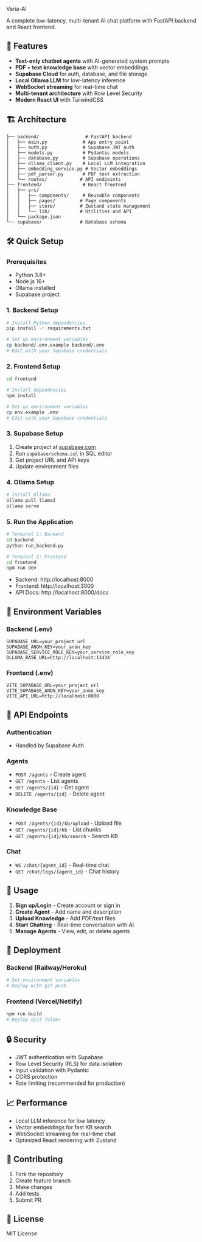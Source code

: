 Varia-AI

A complete low-latency, multi-tenant AI chat platform with FastAPI backend and React frontend.

## 🚀 Features

- **Text-only chatbot agents** with AI-generated system prompts
- **PDF + text knowledge base** with vector embeddings
- **Supabase Cloud** for auth, database, and file storage
- **Local Ollama LLM** for low-latency inference
- **WebSocket streaming** for real-time chat
- **Multi-tenant architecture** with Row Level Security
- **Modern React UI** with TailwindCSS

## 🏗️ Architecture

```
├── backend/                 # FastAPI backend
│   ├── main.py             # App entry point
│   ├── auth.py             # Supabase JWT auth
│   ├── models.py           # Pydantic models
│   ├── database.py         # Supabase operations
│   ├── ollama_client.py    # Local LLM integration
│   ├── embedding_service.py # Vector embeddings
│   ├── pdf_parser.py       # PDF text extraction
│   └── routes/            # API endpoints
├── frontend/               # React frontend
│   ├── src/
│   │   ├── components/     # Reusable components
│   │   ├── pages/         # Page components
│   │   ├── store/         # Zustand state management
│   │   └── lib/           # Utilities and API
│   └── package.json
└── supabase/              # Database schema
```

## 🛠️ Quick Setup

### Prerequisites

- Python 3.8+
- Node.js 16+
- Ollama installed
- Supabase project

### 1. Backend Setup

```bash
# Install Python dependencies
pip install -r requirements.txt

# Set up environment variables
cp backend/.env.example backend/.env
# Edit with your Supabase credentials
```

### 2. Frontend Setup

```bash
cd frontend

# Install dependencies
npm install

# Set up environment variables
cp env.example .env
# Edit with your Supabase credentials
```

### 3. Supabase Setup

1. Create project at [supabase.com](https://supabase.com)
2. Run `supabase/schema.sql` in SQL editor
3. Get project URL and API keys
4. Update environment files

### 4. Ollama Setup

```bash
# Install Ollama
ollama pull llama2
ollama serve
```

### 5. Run the Application

```bash
# Terminal 1: Backend
cd backend
python run_backend.py

# Terminal 2: Frontend
cd frontend
npm run dev
```

- Backend: http://localhost:8000
- Frontend: http://localhost:3000
- API Docs: http://localhost:8000/docs

## 🔧 Environment Variables

### Backend (.env)
```env
SUPABASE_URL=your_project_url
SUPABASE_ANON_KEY=your_anon_key
SUPABASE_SERVICE_ROLE_KEY=your_service_role_key
OLLAMA_BASE_URL=http://localhost:11434
```

### Frontend (.env)
```env
VITE_SUPABASE_URL=your_project_url
VITE_SUPABASE_ANON_KEY=your_anon_key
VITE_API_URL=http://localhost:8000
```

## 📡 API Endpoints

### Authentication
- Handled by Supabase Auth

### Agents
- `POST /agents` - Create agent
- `GET /agents` - List agents
- `GET /agents/{id}` - Get agent
- `DELETE /agents/{id}` - Delete agent

### Knowledge Base
- `POST /agents/{id}/kb/upload` - Upload file
- `GET /agents/{id}/kb` - List chunks
- `GET /agents/{id}/kb/search` - Search KB

### Chat
- `WS /chat/{agent_id}` - Real-time chat
- `GET /chat/logs/{agent_id}` - Chat history

## 🎯 Usage

1. **Sign up/Login** - Create account or sign in
2. **Create Agent** - Add name and description
3. **Upload Knowledge** - Add PDF/text files
4. **Start Chatting** - Real-time conversation with AI
5. **Manage Agents** - View, edit, or delete agents

## 🚀 Deployment

### Backend (Railway/Heroku)
```bash
# Set environment variables
# Deploy with git push
```

### Frontend (Vercel/Netlify)
```bash
npm run build
# Deploy dist folder
```

## 🔒 Security

- JWT authentication with Supabase
- Row Level Security (RLS) for data isolation
- Input validation with Pydantic
- CORS protection
- Rate limiting (recommended for production)

## 📈 Performance

- Local LLM inference for low latency
- Vector embeddings for fast KB search
- WebSocket streaming for real-time chat
- Optimized React rendering with Zustand

## 🤝 Contributing

1. Fork the repository
2. Create feature branch
3. Make changes
4. Add tests
5. Submit PR

## 📄 License

MIT License 

